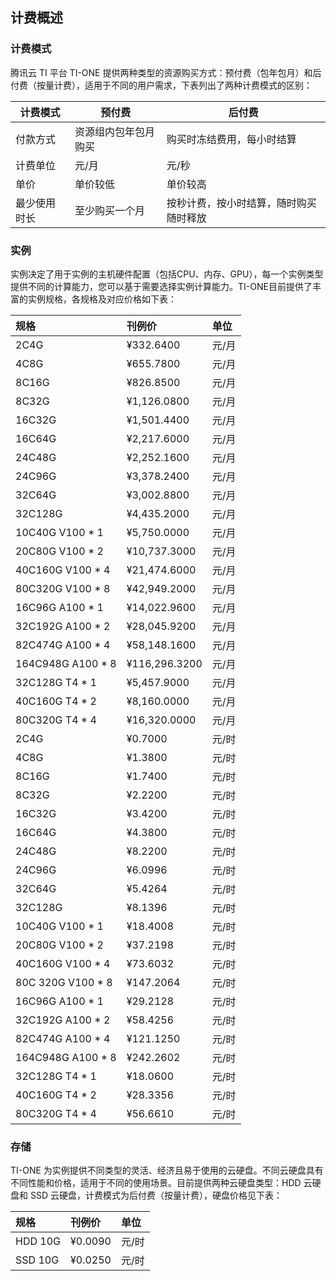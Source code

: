 ## 计费概述

### 计费模式
腾讯云 TI 平台 TI-ONE 提供两种类型的资源购买方式：预付费（包年包月）和后付费（按量计费），适用于不同的用户需求，下表列出了两种计费模式的区别：


| 计费模式 | 预付费 | 后付费 |
| ----------- | ----------- | ----------- |
| 付款方式 | 资源组内包年包月购买 | 购买时冻结费用，每小时结算 |
| 计费单位 | 元/月 | 元/秒 |
| 单价 | 单价较低 | 单价较高 |
| 最少使用时长 | 至少购买一个月 | 按秒计费，按小时结算，随时购买随时释放 |


### 实例
实例决定了用于实例的主机硬件配置（包括CPU、内存、GPU），每一个实例类型提供不同的计算能力，您可以基于需要选择实例计算能力。TI-ONE目前提供了丰富的实例规格，各规格及对应价格如下表：

|规格|刊例价|单位|
|:--|:--|:--|
|2C4G|¥332.6400|元/月|
|4C8G|¥655.7800|元/月|
|8C16G|¥826.8500|元/月|
|8C32G|¥1,126.0800|元/月|
|16C32G|¥1,501.4400|元/月|
|16C64G|¥2,217.6000|元/月|
|24C48G|¥2,252.1600|元/月|
|24C96G|¥3,378.2400|元/月|
|32C64G|¥3,002.8800|元/月|
|32C128G|¥4,435.2000|元/月|
|10C40G V100  \* 1|¥5,750.0000|元/月|
|20C80G V100  \* 2|¥10,737.3000|元/月|
|40C160G V100  \* 4|¥21,474.6000|元/月|
|80C320G V100  \* 8|¥42,949.2000|元/月|
|16C96G A100  \* 1|¥14,022.9600|元/月|
|32C192G A100  \* 2|¥28,045.9200|元/月|
|82C474G A100  \* 4|¥58,148.1600|元/月|
|164C948G A100  \* 8|¥116,296.3200|元/月|
|32C128G T4  \* 1|¥5,457.9000 |元/月|
|40C160G T4  \* 2|¥8,160.0000 |元/月|
|80C320G T4  \* 4|¥16,320.0000|元/月|
|2C4G|¥0.7000|元/时|
|4C8G|¥1.3800|元/时|
|8C16G|¥1.7400|元/时|
|8C32G|¥2.2200|元/时|
|16C32G|¥3.4200|元/时|
|16C64G|¥4.3800|元/时|
|24C48G|¥8.2200|元/时|
|24C96G|¥6.0996|元/时|
|32C64G|¥5.4264|元/时|
|32C128G|¥8.1396|元/时|
|10C40G V100  \* 1|¥18.4008|元/时|
|20C80G V100  \* 2|¥37.2198|元/时|
|40C160G V100  \* 4|¥73.6032|元/时|
|80C 320G V100  \* 8|¥147.2064|元/时|
|16C96G A100  \* 1|¥29.2128|元/时|
|32C192G A100  \* 2|¥58.4256|元/时|
|82C474G A100  \* 4|¥121.1250|元/时|
|164C948G A100  \* 8|¥242.2602|元/时|
|32C128G T4  \* 1|¥18.0600|元/时|
|40C160G T4  \* 2|¥28.3356|元/时|
|80C320G T4  \* 4|¥56.6610|元/时|


### 存储
TI-ONE 为实例提供不同类型的灵活、经济且易于使用的云硬盘。不同云硬盘具有不同性能和价格，适用于不同的使用场景。目前提供两种云硬盘类型：HDD 云硬盘和 SSD 云硬盘，计费模式为后付费（按量计费），硬盘价格见下表：

|规格|刊例价|单位|
|:--|:--|:--|
|HDD 10G|¥0.0090|元/时|
|SSD 10G|¥0.0250|元/时|
